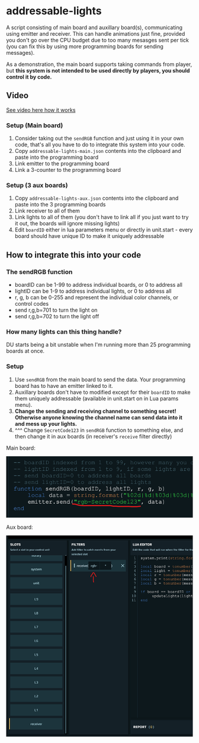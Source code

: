 # addressable-lights
A script consisting of main board and auxillary board(s), communicating using emitter and receiver.
This can handle animations just fine, provided you don't go over the CPU budget due to too many mesasges sent per tick (you can fix this by using more programming boards for sending messages).

As a demonstration, the main board supports taking commands from player, but **this system is not intended to be used directly by players, you should control it by code.**

## Video

[See video here how it works](https://unstable.life/pending-universe/addressable-lights.mp4)

### Setup (Main board)
1. Consider taking out the `sendRGB` function and just using it in your own code, that's all you have to do to integrate this system into your code.
2. Copy `addressable-lights-main.json` contents into the clipboard and paste into the programming board
3. Link emitter to the programming board
4. Link a 3-counter to the programming board

### Setup (3 aux boards)
1. Copy `addressable-lights-aux.json` contents into the clipboard and paste into the 3 programming boards
2. Link receiver to all of them
3. Link lights to all of them (you don't have to link all if you just want to try it out, the boards will ignore missing lights)
4. Edit `boardID` either in lua parameters menu or directly in unit.start - every board should have unique ID to make it uniquely addressable


## How to integrate this into your code

### The sendRGB function
- boardID can be 1-99 to address individual boards, or 0 to address all
- lightID can be 1-9 to address individual lights, or 0 to address all
- r, g, b can be 0-255 and represent the individual color channels, or control codes
- send r,g,b=701 to turn the light on
- send r,g,b=702 to turn the light off

### How many lights can this thing handle?
DU starts being a bit unstable when I'm running more than 25 programming boards at once.


### Setup
1. Use `sendRGB` from the main board to send the data. Your programming board has to have an emitter linked to it.
2. Auxillary boards don't have to modified except for their `boardID` to make them uniquely addressable (available in unit.start on in Lua params menu).
3. **Change the sending and receiving channel to something secret! Otherwise anyone knowing the channel name can send data into it and mess up your lights.**
4. ^^^ Change `SecretCode123` in `sendRGB` function to something else, and then change it in aux boards (in receiver's `receive` filter directly)

Main board:

![](sender-channel.png)

Aux board:

![](receiver-channel.png)